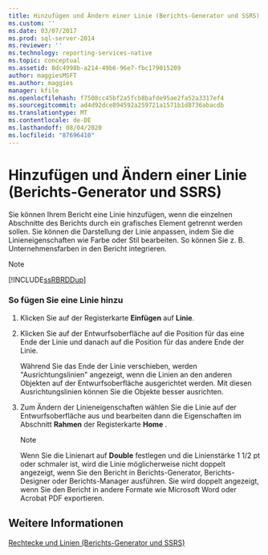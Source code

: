 ```yaml
---
title: Hinzufügen und Ändern einer Linie (Berichts-Generator und SSRS) | Microsoft-Dokumentation
ms.custom: ''
ms.date: 03/07/2017
ms.prod: sql-server-2014
ms.reviewer: ''
ms.technology: reporting-services-native
ms.topic: conceptual
ms.assetid: 8dc4998b-a214-49b6-96e7-fbc179015209
author: maggiesMSFT
ms.author: maggies
manager: kfile
ms.openlocfilehash: f7508cc45bf2a5fcb8bafde95ae2fa52a3317ef4
ms.sourcegitcommit: ad4d92dce894592a259721a1571b1d8736abacdb
ms.translationtype: MT
ms.contentlocale: de-DE
ms.lasthandoff: 08/04/2020
ms.locfileid: "87696410"
---
```

# <a name="add-and-modify-a-line-report-builder-and-ssrs"></a>Hinzufügen und Ändern einer Linie (Berichts-Generator und SSRS)
  Sie können Ihrem Bericht eine Linie hinzufügen, wenn die einzelnen Abschnitte des Berichts durch ein grafisches Element getrennt werden sollen. Sie können die Darstellung der Linie anpassen, indem Sie die Linieneigenschaften wie Farbe oder Stil bearbeiten. So können Sie z. B. Unternehmensfarben in den Bericht integrieren.  
  
> [!NOTE]  
>  [!INCLUDE[ssRBRDDup](../../includes/ssrbrddup-md.md)]  
  
### <a name="to-add-a-line"></a>So fügen Sie eine Linie hinzu  
  
1.  Klicken Sie auf der Registerkarte **Einfügen** auf **Linie**.  
  
2.  Klicken Sie auf der Entwurfsoberfläche auf die Position für das eine Ende der Linie und danach auf die Position für das andere Ende der Linie.  
  
     Während Sie das Ende der Linie verschieben, werden "Ausrichtungslinien" angezeigt, wenn die Linien an den anderen Objekten auf der Entwurfsoberfläche ausgerichtet werden. Mit diesen Ausrichtungslinien können Sie die Objekte besser ausrichten.  
  
3.  Zum Ändern der Linieneigenschaften wählen Sie die Linie auf der Entwurfsoberfläche aus und bearbeiten dann die Eigenschaften im Abschnitt **Rahmen** der Registerkarte **Home** .  
  
    > [!NOTE]  
    >  Wenn Sie die Linienart auf **Double** festlegen und die Linienstärke 1 1/2 pt oder schmaler ist, wird die Linie möglicherweise nicht doppelt angezeigt, wenn Sie den Bericht in Berichts-Generator, Berichts-Designer oder Berichts-Manager ausführen. Sie wird doppelt angezeigt, wenn Sie den Bericht in andere Formate wie Microsoft Word oder Acrobat PDF exportieren.  
  
## <a name="see-also"></a>Weitere Informationen  
 [Rechtecke und Linien &#40;Berichts-Generator und SSRS&#41;](rectangles-and-lines-report-builder-and-ssrs.md)  
  
  
